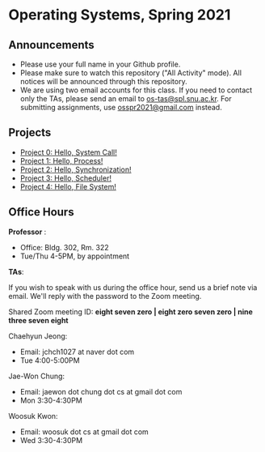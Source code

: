 # Operating Systems, Spring 2021

## Announcements
* Please use your full name in your Github profile.
* Please make sure to watch this repository ("All Activity" mode). All notices will be announced through this repository.
* We are using two email accounts for this class. If you need to contact only the TAs, please send an email to [os-tas@spl.snu.ac.kr](mailto:os-tas@spl.snu.ac.kr). For submitting assignments, use [osspr2021@gmail.com](mailto:osspr2021@gmail.com) instead.


## Projects

* [Project 0: Hello, System Call!](/doc/Project0.md)
* [Project 1: Hello, Process!](/doc/Project1.md)
* [Project 2: Hello, Synchronization!](/doc/Project2.md)
* [Project 3: Hello, Scheduler!](/doc/Project3.md)
* [Project 4: Hello, File System!](/doc/Project4.md)

## Office Hours
**Professor** :
  - Office: Bldg. 302, Rm. 322
  - Tue/Thu 4-5PM, by appointment

**TAs**:

If you wish to speak with us during the office hour, send us a brief note via email. We'll reply with the password to the Zoom meeting.

Shared Zoom meeting ID: **eight seven zero | eight zero seven zero | nine three seven eight**

Chaehyun Jeong:
  - Email: jchch1027 at naver dot com
  - Tue 4:00-5:00PM

Jae-Won Chung:
  - Email: jaewon dot chung dot cs at gmail dot com
  - Mon 3:30-4:30PM

Woosuk Kwon:
  - Email: woosuk dot cs at gmail dot com
  - Wed 3:30-4:30PM
